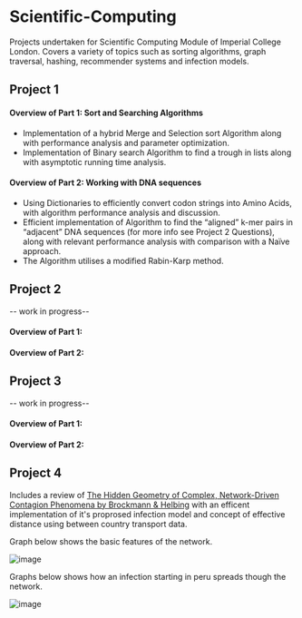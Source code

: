 # Scientific-Computing
Projects undertaken for Scientific Computing Module of Imperial College London. Covers a variety of topics such as sorting algorithms, graph traversal, hashing, recommender systems and infection models.

## Project 1
#### Overview of Part 1: Sort and Searching Algorithms
* Implementation of a hybrid Merge and Selection sort Algorithm along with performance analysis and parameter optimization.
* Implementation of Binary search Algorithm to find a trough in lists along with asymptotic running time analysis. 
#### Overview of Part 2: Working with DNA sequences
* Using Dictionaries to efficiently convert codon strings into Amino Acids, with algorithm performance analysis and discussion.  
* Efficient implementation of Algorithm to find the “aligned” k-mer pairs in “adjacent” DNA sequences (for more info see Project 2 Questions), along with relevant performance analysis with comparison with a Naïve approach. 
* The Algorithm utilises a modified Rabin-Karp method. 

## Project 2
-- work in progress--
#### Overview of Part 1:
#### Overview of Part 2:
## Project 3 
-- work in progress--
#### Overview of Part 1:
#### Overview of Part 2:
## Project 4
Includes a review of [The Hidden Geometry of Complex, Network-Driven Contagion Phenomena by Brockmann & Helbing](https://science.sciencemag.org/content/342/6164/1337) with an efficent implementation of it's proprosed infection model and concept of effective distance using between country transport data.

Graph below shows the basic features of the network.

![image](https://user-images.githubusercontent.com/58078485/95978099-9e6b5800-0e11-11eb-9b40-cde51ba4cdd9.png)

Graphs below shows how an infection starting in peru spreads though the network.  

![image](https://user-images.githubusercontent.com/58078485/95978372-fdc96800-0e11-11eb-8ac0-3b10c0b71806.png)



